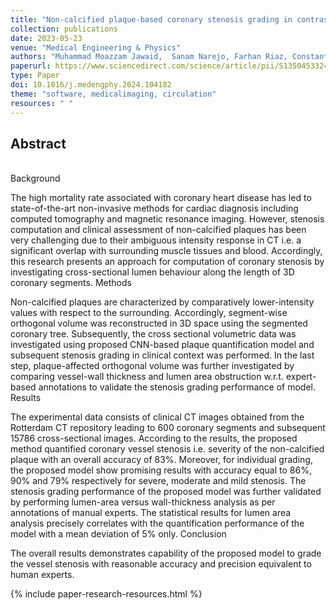 ```yaml
---
title: "Non-calcified plaque-based coronary stenosis grading in contrast enhanced CT"
collection: publications
date: 2023-05-23
venue: "Medical Engineering & Physics"
authors: "Muhammad Moazzam Jawaid,  Sanam Narejo, Farhan Riaz, Constantino Carlos Reyes-Aldasoro, Greg Slabaugh, James Brown"
paperurl: https://www.sciencedirect.com/science/article/pii/S1350453324000833
type: Paper
doi: 10.1016/j.medengphy.2024.104182
theme: "software, medicalimaging, circulation"
resources: " "
---
```

<h2> Abstract </h2>  

 <br>  Background

The high mortality rate associated with coronary heart disease has led to state-of-the-art non-invasive methods for cardiac diagnosis including computed tomography and magnetic resonance imaging. However, stenosis computation and clinical assessment of non-calcified plaques has been very challenging due to their ambiguous intensity response in CT i.e. a significant overlap with surrounding muscle tissues and blood. Accordingly, this research presents an approach for computation of coronary stenosis by investigating cross-sectional lumen behaviour along the length of 3D coronary segments.
Methods

Non-calcified plaques are characterized by comparatively lower-intensity values with respect to the surrounding. Accordingly, segment-wise orthogonal volume was reconstructed in 3D space using the segmented coronary tree. Subsequently, the cross sectional volumetric data was investigated using proposed CNN-based plaque quantification model and subsequent stenosis grading in clinical context was performed. In the last step, plaque-affected orthogonal volume was further investigated by comparing vessel-wall thickness and lumen area obstruction w.r.t. expert-based annotations to validate the stenosis grading performance of model.
Results

The experimental data consists of clinical CT images obtained from the Rotterdam CT repository leading to 600 coronary segments and subsequent 15786 cross-sectional images. According to the results, the proposed method quantified coronary vessel stenosis i.e. severity of the non-calcified plaque with an overall accuracy of 83%. Moreover, for individual grading, the proposed model show promising results with accuracy equal to 86%, 90% and 79% respectively for severe, moderate and mild stenosis. The stenosis grading performance of the proposed model was further validated by performing lumen-area versus wall-thickness analysis as per annotations of manual experts. The statistical results for lumen area analysis precisely correlates with the quantification performance of the model with a mean deviation of 5% only.
Conclusion

The overall results demonstrates capability of the proposed model to grade the vessel stenosis with reasonable accuracy and precision equivalent to human experts.

{% include paper-research-resources.html %}
